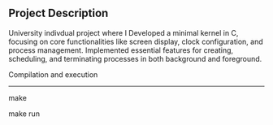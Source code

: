 Project Description
-----------
University indivdual project where I  Developed a minimal kernel in C, focusing on core
functionalities like screen display, clock configuration, and process management.
Implemented essential features for creating, scheduling, and terminating processes
in both background and foreground.

Compilation and execution

-------------

make 

make run







